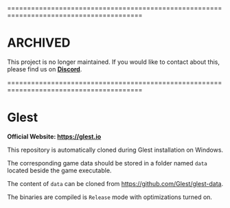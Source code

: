 
========================================================================================

ARCHIVED
========
This project is no longer maintained. If you would like to contact about this, please find us on **[Discord](https://discord.gg/es3EyBB)**.

========================================================================================

# Glest

**Official Website: https://glest.io**

This repository is automatically cloned during Glest installation on Windows.

The corresponding game data should be stored in a folder named `data` located beside the game executable.

The content of `data` can be cloned from https://github.com/Glest/glest-data.

The binaries are compiled is `Release` mode with optimizations turned on.
